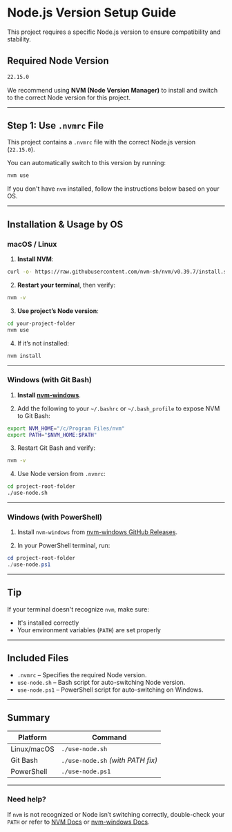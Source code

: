 # Node.js Version Setup Guide

This project requires a specific Node.js version to ensure compatibility and stability.

## Required Node Version

```bash
22.15.0
```

We recommend using **NVM (Node Version Manager)** to install and switch to the correct Node version for this project.

---

## Step 1: Use `.nvmrc` File

This project contains a `.nvmrc` file with the correct Node.js version (`22.15.0`).

You can automatically switch to this version by running:

```bash
nvm use
```

If you don't have `nvm` installed, follow the instructions below based on your OS.

---

## Installation & Usage by OS

### macOS / Linux

1. **Install NVM**:

```bash
curl -o- https://raw.githubusercontent.com/nvm-sh/nvm/v0.39.7/install.sh | bash
```

2. **Restart your terminal**, then verify:

```bash
nvm -v
```

3. **Use project’s Node version**:

```bash
cd your-project-folder
nvm use
```

4. If it’s not installed:

```bash
nvm install
```

---

### Windows (with Git Bash)

1. **Install [nvm-windows](https://github.com/coreybutler/nvm-windows/releases/latest)**.

2. Add the following to your `~/.bashrc` or `~/.bash_profile` to expose NVM to Git Bash:

```bash
export NVM_HOME="/c/Program Files/nvm"
export PATH="$NVM_HOME:$PATH"
```

3. Restart Git Bash and verify:

```bash
nvm -v
```

4. Use Node version from `.nvmrc`:

```bash
cd project-root-folder
./use-node.sh
```

---

### Windows (with PowerShell)

1. Install `nvm-windows` from [nvm-windows GitHub Releases](https://github.com/coreybutler/nvm-windows/releases/latest).

2. In your PowerShell terminal, run:

```powershell
cd project-root-folder
./use-node.ps1
```


---

## Tip

If your terminal doesn't recognize `nvm`, make sure:
- It's installed correctly
- Your environment variables (`PATH`) are set properly

---

## Included Files

- `.nvmrc` – Specifies the required Node version.
- `use-node.sh` – Bash script for auto-switching Node version.
- `use-node.ps1` – PowerShell script for auto-switching on Windows.

---

## Summary

| Platform     | Command                         |
|--------------|----------------------------------|
| Linux/macOS  | `./use-node.sh`                        |
| Git Bash     | `./use-node.sh` *(with PATH fix)*      |
| PowerShell   | `./use-node.ps1`                |

---

### Need help?

If `nvm` is not recognized or Node isn’t switching correctly, double-check your `PATH` or refer to [NVM Docs](https://github.com/nvm-sh/nvm) or [nvm-windows Docs](https://github.com/coreybutler/nvm-windows).
